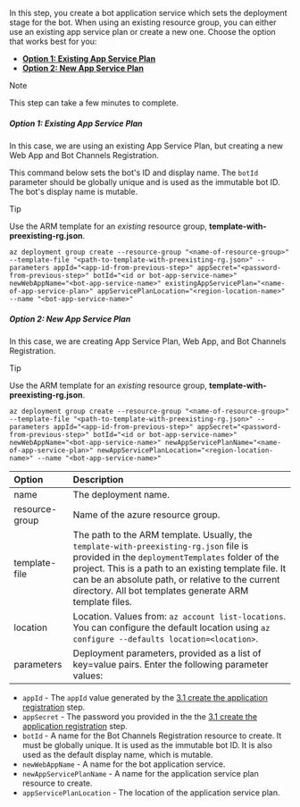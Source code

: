 In this step, you create a bot application service which sets the deployment stage for the bot. When using an existing resource group, you can either use an existing app service plan or create a new one. Choose the option that works best for you:

- [**Option 1: Existing App Service Plan**](#option-1-existing-app-service-plan)
- [**Option 2: New App Service Plan**](#option-2-new-app-service-plan)

> [!NOTE]
> This step can take a few minutes to complete.

##### **Option 1: Existing App Service Plan**

In this case, we are using an existing App Service Plan, but creating a new Web App and Bot Channels Registration.

This command below sets the bot's ID and display name. The `botId` parameter should be globally unique and is used as the immutable bot ID. The bot's display name is mutable.

> [!TIP]
> Use the ARM template for an _existing_ resource group, **template-with-preexisting-rg.json**.

```azurecli
az deployment group create --resource-group "<name-of-resource-group>" --template-file "<path-to-template-with-preexisting-rg.json>" --parameters appId="<app-id-from-previous-step>" appSecret="<password-from-previous-step>" botId="<id or bot-app-service-name>" newWebAppName="<bot-app-service-name>" existingAppServicePlan="<name-of-app-service-plan>" appServicePlanLocation="<region-location-name>" --name "<bot-app-service-name>"
```

##### **Option 2: New App Service Plan**

In this case, we are creating App Service Plan, Web App, and Bot Channels Registration.

> [!TIP]
> Use the ARM template for an _existing_ resource group, **template-with-preexisting-rg.json**.

```azurecli
az deployment group create --resource-group "<name-of-resource-group>" --template-file "<path-to-template-with-preexisting-rg.json>" --parameters appId="<app-id-from-previous-step>" appSecret="<password-from-previous-step>" botId="<id or bot-app-service-name>" newWebAppName="<bot-app-service-name>" newAppServicePlanName="<name-of-app-service-plan>" newAppServicePlanLocation="<region-location-name>" --name "<bot-app-service-name>"
```

| Option   | Description |
|:---------|:------------|
| name | The deployment name.|
| resource-group | Name of the azure resource group. |
| template-file | The path to the ARM template. Usually, the  `template-with-preexisting-rg.json` file is provided in the `deploymentTemplates` folder of the project. This is a path to an existing template file. It can be an absolute path, or relative to the current directory. All bot templates generate ARM template files.|
| location |Location. Values from: `az account list-locations`. You can configure the default location using `az configure --defaults location=<location>`. |
| parameters | Deployment parameters, provided as a list of key=value pairs. Enter the following parameter values:

- `appId` - The `appId` value generated by the [3.1 create the application registration](../../bot-builder-deploy-az-cli.md#3-create-the-application-registration) step.
- `appSecret` - The password you provided in the the [3.1 create the application registration](../../bot-builder-deploy-az-cli.md#3-create-the-application-registration) step.
- `botId` - A name for the  Bot Channels Registration resource to create. It must be globally unique. It is used as the immutable bot ID. It is also used as the default display name, which is mutable.
- `newWebAppName` - A name for the bot application service.
- `newAppServicePlanName` - A name for the application service plan resource to create.
- `appServicePlanLocation` - The location of the application service plan.

